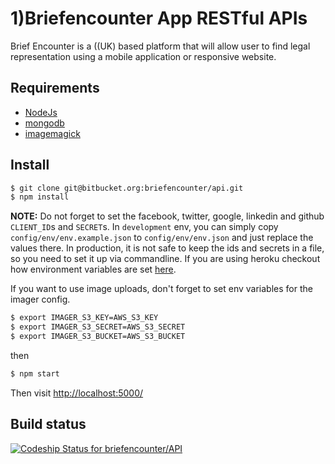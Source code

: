 # 1)Briefencounter App RESTful APIs

Brief Encounter is a ((UK) based platform that will allow user to find legal representation using a mobile application or responsive website.

## Requirements

* [NodeJs](http://nodejs.org)
* [mongodb](http://mongodb.org)
* [imagemagick](http://www.imagemagick.org/script/index.php)

## Install

```sh
$ git clone git@bitbucket.org:briefencounter/api.git
$ npm install
```

**NOTE:** Do not forget to set the facebook, twitter, google, linkedin and github `CLIENT_ID`s and `SECRET`s. In `development` env, you can simply copy
`config/env/env.example.json` to `config/env/env.json` and just replace the
values there. In production, it is not safe to keep the ids and secrets in
a file, so you need to set it up via commandline. If you are using heroku
checkout how environment variables are set [here](https://devcenter.heroku.com/articles/config-vars).

If you want to use image uploads, don't forget to set env variables for the
imager config.

```sh
$ export IMAGER_S3_KEY=AWS_S3_KEY
$ export IMAGER_S3_SECRET=AWS_S3_SECRET
$ export IMAGER_S3_BUCKET=AWS_S3_BUCKET
```

then

```sh
$ npm start
```

Then visit [http://localhost:5000/](http://localhost:5000/)

## Build status
[ ![Codeship Status for briefencounter/API](https://codeship.com/projects/92302e50-509f-0132-132b-5a2e61fe1d89/status)](https://codeship.com/projects/48096)
